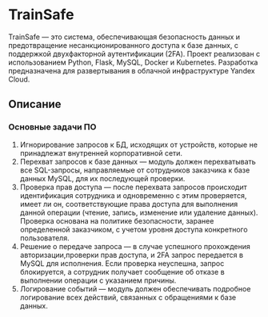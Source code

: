# TrainSafe
TrainSafe — это система, обеспечивающая безопасность данных и предотвращение несанкционированного доступа к базе данных, с поддержкой двухфакторной аутентификации (2FA). Проект реализован с использованием Python, Flask, MySQL, Docker и Kubernetes. Разработка предназначена для развертывания в облачной инфраструктуре Yandex Cloud.


## Описание

### Основные задачи ПО
1.  Игнорирование запросов к БД, исходящих от устройств, которые не принадлежат внутренней корпоративной сети.
2.	Перехват запросов к базе данных — модуль должен перехватывать все SQL-запросы, направляемые от сотрудников заказчика к базе данных MySQL, для их последующей проверки.
3.	Проверка прав доступа — после перехвата запросов происходит идентификация сотрудника и одновременно с этим проверяется, имеет ли он, соответствующие права доступа для выполнения данной операции (чтение, запись, изменение или удаление данных). Проверка основана на политике безопасности, заранее определенной заказчиком, с учетом уровня доступа конкретного пользователя.
4.	Решение о передаче запроса — в случае успешного прохождения авторизации,проверки прав доступа, и 2FA запрос передается в MySQL для исполнения. Если проверка неуспешна, запрос блокируется, а сотрудник получает сообщение об отказе в выполнении операции с указанием причины.
5.	Логирование событий — модуль должен обеспечивать подробное логирование всех действий, связанных с обращениями к базе данных. 

